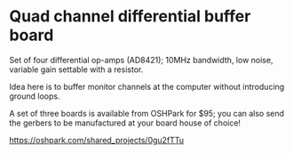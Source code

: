 # Quad channel differential buffer board

Set of four differential op-amps (AD8421); 10MHz bandwidth, low noise, variable gain settable with a resistor.

Idea here is to buffer monitor channels at the computer without introducing ground loops.

A set of three boards is available from OSHPark for $95; you can also send the gerbers to be manufactured at your board house of choice!

https://oshpark.com/shared_projects/0gu2fTTu
